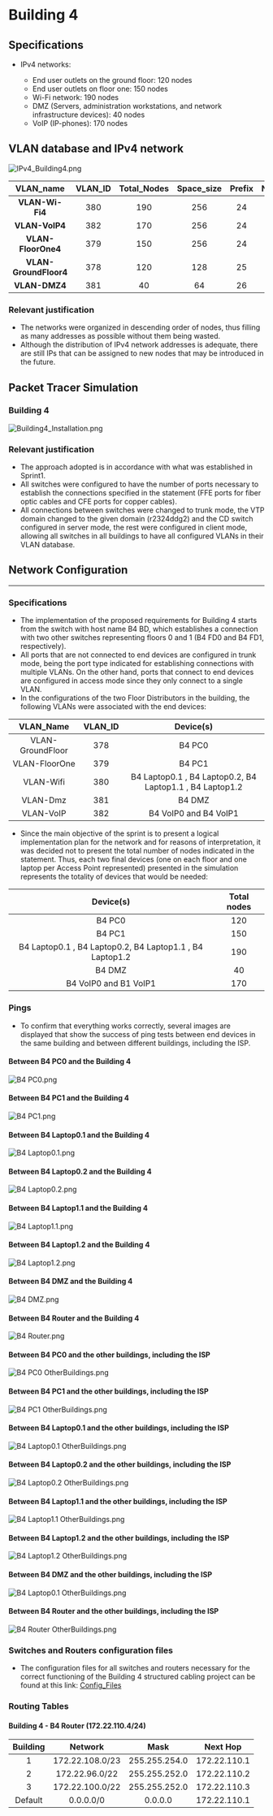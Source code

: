 # Building 4

## Specifications

- IPv4 networks:

  - End user outlets on the ground floor: 120 nodes
  - End user outlets on floor one: 150 nodes
  - Wi-Fi network: 190 nodes
  - DMZ (Servers, administration workstations, and network infrastructure devices): 40 nodes
  - VoIP (IP-phones): 170 nodes

## VLAN database and IPv4 network

![IPv4_Building4.png](..%2FImages%2FIPv4_Building4.png)


|       VLAN_name       | VLAN_ID | Total_Nodes | Space_size | Prefix | Number_Of_Valid_Networks |    Network_IP     | First_Valid_IP |  Last_Valid_IP  |   Broadcast    | Subnet mask     |
|:---------------------:|:-------:|:-----------:|:----------:|:------:|:------------------------:|:-----------------:|:--------------:|:---------------:|:--------------:|-----------------|
|    **VLAN-Wi-Fi4**    |   380   |     190     |    256     |   24   |           254            |  172.22.104.0/24  |  172.22.104.1  | 172.22.104.254  | 172.22.104.255 | 255.255.255.0   |
|    **VLAN-VoIP4**     |   382   |     170     |    256     |   24   |           254            |  172.22.105.0/24  |  172.22.105.1  | 172.22.105.254  | 172.22.105.255 | 255.255.255.0   |
|  **VLAN-FloorOne4**   |   379   |     150     |    256     |   24   |           254            |  172.22.106.0/24  |  172.22.106.1  | 172.22.106.254	 | 172.22.106.255 | 255.255.255.0   |
| **VLAN-GroundFloor4** |   378   |     120     |    128     |   25   |           126            |  172.22.107.0/25  |  172.22.107.1  | 172.22.107.126  | 172.22.107.127 | 255.255.255.128 |
|     **VLAN-DMZ4**     |   381   |     40      |     64     |   26   |            62            | 172.22.107.128/26 | 172.22.107.129 | 172.22.107.190  | 172.22.107.191 | 255.255.255.192 |

### Relevant justification

- The networks were organized in descending order of nodes, thus filling as many addresses as possible without them being wasted.
- Although the distribution of IPv4 network addresses is adequate, there are still IPs that can be assigned to new nodes that may be introduced in the future.


## Packet Tracer Simulation

### Building 4

![Building4_Installation.png](..%2FImages%2FBuilding4_Installation.png)

### Relevant justification

- The approach adopted is in accordance with what was established in Sprint1.
- All switches were configured to have the number of ports necessary to establish the connections specified in the statement (FFE ports for fiber optic cables and CFE ports for copper cables).
- All connections between switches were changed to trunk mode, the VTP domain changed to the given domain (r2324ddg2) and the CD switch configured in server mode, the rest were configured in client mode, allowing all switches in all buildings to have all configured VLANs in their VLAN database.

###


## Network Configuration

--------------------------------------------------------------------------------------------------------------------------------------------------------------------------------------


### Specifications

- The implementation of the proposed requirements for Building 4 starts from the switch with host name B4 BD, which establishes a connection with two other switches representing floors 0 and 1 (B4 FD0 and B4 FD1, respectively).
- All ports that are not connected to end devices are configured in trunk mode, being the port type indicated for establishing connections with multiple VLANs. On the other hand, ports that connect to end devices are configured in access mode since they only connect to a single VLAN.
- In the configurations of the two Floor Distributors in the building, the following VLANs were associated with the end devices:

|  **VLAN_Name**   | **VLAN_ID** |                      **Device(s)**                       |
|:----------------:|:-----------:|:--------------------------------------------------------:|
| VLAN-GroundFloor |     378     |                          B4 PC0                          |
|  VLAN-FloorOne   |     379     |                          B4 PC1                          |
|    VLAN-Wifi     |     380     | B4 Laptop0.1 , B4 Laptop0.2, B4 Laptop1.1 , B4 Laptop1.2 |
|     VLAN-Dmz     |     381     |                          B4 DMZ                          |
|    VLAN-VoIP     |     382     |                  B4 VoIP0 and B4 VoIP1                   |

- Since the main objective of the sprint is to present a logical implementation plan for the network and for reasons of interpretation, it was decided not to present the total number of nodes indicated in the statement. Thus, each two final devices (one on each floor and one laptop per Access Point represented) presented in the simulation represents the totality of devices that would be needed:

|                      **Device(s)**                       | **Total nodes** |
|:--------------------------------------------------------:|:---------------:|
|                          B4 PC0                          |       120       |
|                          B4 PC1                          |       150       |
| B4 Laptop0.1 , B4 Laptop0.2, B4 Laptop1.1 , B4 Laptop1.2 |       190       |
|                          B4 DMZ                          |       40        |
|                  B4 VoIP0 and B1 VoIP1                   |       170       |

### Pings

- To confirm that everything works correctly, several images are displayed that show the success of ping tests between end devices in the same building and between different buildings, including the ISP.

#### Between B4 PC0 and the Building 4

![B4 PC0.png](..%2FImages%2FB4%20PC0.png)

#### Between B4 PC1 and the Building 4

![B4 PC1.png](..%2FImages%2FB4%20PC1.png)

#### Between B4 Laptop0.1 and the Building 4

![B4 Laptop0.1.png](..%2FImages%2FB4%20Laptop0.1.png)

#### Between B4 Laptop0.2 and the Building 4

![B4 Laptop0.2.png](..%2FImages%2FB4%20Laptop0.2.png)

#### Between B4 Laptop1.1 and the Building 4

![B4 Laptop1.1.png](..%2FImages%2FB4%20Laptop1.1.png)

#### Between B4 Laptop1.2 and the Building 4

![B4 Laptop1.2.png](..%2FImages%2FB4%20Laptop1.2.png)

#### Between B4 DMZ and the Building 4

![B4 DMZ.png](..%2FImages%2FB4%20DMZ.png)

#### Between B4 Router and the Building 4

![B4 Router.png](..%2FImages%2FB4%20Router.png)

#### Between B4 PC0 and the other buildings, including the ISP

![B4 PC0 OtherBuildings.png](..%2FImages%2FB4%20PC0%20OtherBuildings.png)

#### Between B4 PC1 and the other buildings, including the ISP

![B4 PC1 OtherBuildings.png](..%2FImages%2FB4%20PC1%20OtherBuildings.png)

#### Between B4 Laptop0.1 and the other buildings, including the ISP

![B4 Laptop0.1 OtherBuildings.png](..%2FImages%2FB4%20Laptop0.1%20OtherBuildings.png)

#### Between B4 Laptop0.2 and the other buildings, including the ISP

![B4 Laptop0.2 OtherBuildings.png](..%2FImages%2FB4%20Laptop0.2%20OtherBuildings.png)

#### Between B4 Laptop1.1 and the other buildings, including the ISP

![B4 Laptop1.1 OtherBuildings.png](..%2FImages%2FB4%20Laptop1.1%20OtherBuildings.png)

#### Between B4 Laptop1.2 and the other buildings, including the ISP

![B4 Laptop1.2 OtherBuildings.png](..%2FImages%2FB4%20Laptop1.2%20OtherBuildings.png)

#### Between B4 DMZ and the other buildings, including the ISP

![B4 Laptop0.1 OtherBuildings.png](..%2FImages%2FB4%20Laptop0.1%20OtherBuildings.png)

#### Between B4 Router and the other buildings, including the ISP

![B4 Router OtherBuildings.png](..%2FImages%2FB4%20Router%20OtherBuildings.png)


### Switches and Routers configuration files

- The configuration files for all switches and routers necessary for the correct functioning of the Building 4 structured cabling project can be found at this link: [Config_Files](..%2FConfig_Files)

### Routing Tables

#### Building 4  - B4 Router (172.22.110.4/24)

| **Building** |   **Network**   |   **Mask**    | **Next Hop** |
|:------------:|:---------------:|:-------------:|:------------:|
|      1       | 172.22.108.0/23 | 255.255.254.0 | 172.22.110.1 |
|      2       | 172.22.96.0/22  | 255.255.252.0 | 172.22.110.2 |
|      3       | 172.22.100.0/22 | 255.255.252.0 | 172.22.110.3 |
|   Default    |    0.0.0.0/0    |    0.0.0.0    | 172.22.110.1 |